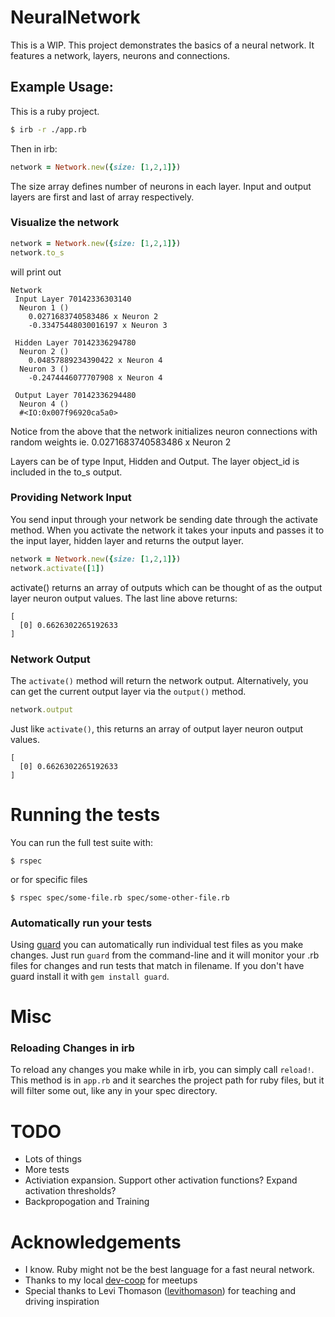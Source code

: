 # NeuralNetwork

This is a WIP. This project demonstrates the basics of a neural network.  It features a network, layers, neurons and connections.

## Example Usage:

This is a ruby project.

```sh 
$ irb -r ./app.rb
```
Then in irb:
```ruby
network = Network.new({size: [1,2,1]})
```
The size array defines number of neurons in each layer. 
Input and output layers are first and last of array respectively.

### Visualize the network

```ruby
network = Network.new({size: [1,2,1]})
network.to_s
```
will print out

```text
Network
 Input Layer 70142336303140
  Neuron 1 ()
    0.0271683740583486 x Neuron 2
    -0.33475448030016197 x Neuron 3

 Hidden Layer 70142336294780
  Neuron 2 ()
    0.04857889234390422 x Neuron 4
  Neuron 3 ()
    -0.2474446077707908 x Neuron 4

 Output Layer 70142336294480
  Neuron 4 ()
  #<IO:0x007f96920ca5a0>
 ```
 
 Notice from the above that the network initializes neuron connections with random weights ie. 0.0271683740583486 x Neuron 2
 
 Layers can be of type Input, Hidden and Output.  The layer object_id is included in the to_s output.
 
### Providing Network Input

You send input through your network be sending date through the activate method. When you activate the network it takes your inputs and passes it to the input layer, hidden layer and returns the output layer.

```ruby
network = Network.new({size: [1,2,1]})
network.activate([1])
```
activate() returns an array of outputs which can be thought of as the output layer neuron output values.  The last line above returns:

```
[
  [0] 0.6626302265192633
]
```

### Network Output

The `activate()` method will return the network output.  Alternatively, you can get the current output layer via the `output()` method.

```ruby
network.output
```

Just like `activate()`, this returns an array of output layer neuron output values.

```
[
  [0] 0.6626302265192633
]
```

# Running the tests

You can run the full test suite with:
```
$ rspec
```
or for specific files 
```
$ rspec spec/some-file.rb spec/some-other-file.rb
```

### Automatically run your tests

Using [guard](https://github.com/guard/guard) you can automatically run individual test files as you make changes.  Just run `guard` from the command-line and it will monitor your .rb files for changes and run tests that match in filename.  If you don't have guard install it with `gem install guard`.

# Misc

### Reloading Changes in irb
To reload any changes you make while in irb, you can simply call `reload!`.  This method is in `app.rb` and it searches the project path for ruby files, but it will filter some out, like any in your spec directory.

# TODO

- Lots of things
- More tests
- Activiation expansion. Support other activation functions? Expand activation thresholds?
- Backpropogation and Training

# Acknowledgements

 - I know. Ruby might not be the best language for a fast neural network.
 - Thanks to my local [dev-coop](https://github.com/dev-coop) for meetups
 - Special thanks to Levi Thomason ([levithomason](https://github.com/levithomason)) for teaching and driving inspiration
